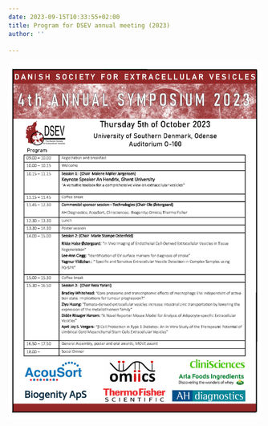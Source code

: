 ```yaml
---
date: 2023-09-15T10:33:55+02:00
title: Program for DSEV annual meeting (2023)
author: ''

---
```


![Program DSEV 2023](/images/dsev_program_2023.jpg "DSEV program")
